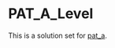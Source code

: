# PAT_A_Level

This is a solution set for [pat_a].

[pat_a]:https://pintia.cn/problem-sets/994805342720868352/problems/type/7
